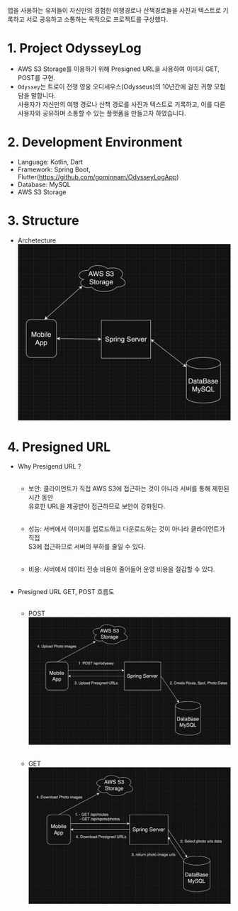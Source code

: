 
 앱을 사용하는 유저들이 자신만의 경험한 여행경로나 산책경로들을 사진과 텍스트로 기록하고 서로 공유하고 소통하는 목적으로 프로젝트를 구상했다.

# 1. Project OdysseyLog

- AWS S3 Storage를 이용하기 위해 Presigned URL을 사용하여 이미지 GET, POST를 구현.
- `Odyssey`는  트로이 전쟁 영웅 오디세우스(Odysseus)의 10년간에 걸친 귀향 모험담을 말합니다.</br>
  사용자가 자신만의 여행 경로나 산책 경로를 사진과 텍스트로 기록하고, 이를 다른 사용자와 공유하며 소통할 수 있는 플랫폼을 만들고자 하였습니다.


# 2. Development Environment

- Language: Kotlin, Dart
- Framework: Spring Boot, Flutter(https://github.com/gominnam/OdysseyLogApp)
- Database: MySQL
- AWS S3 Storage

# 3. Structure

- Archetecture </br>
   <img src="src/main/resources/static/architecture.png" alt="structure" width="600"/></br>


# 4. Presigned URL

- Why Presigend URL ?</br></br>

    - 보안: 클라이언트가 직접 AWS S3에 접근하는 것이 아니라 서버를 통해 제한된 시간 동안</br>
           유효한 URL을 제공받아 접근하므로 보안이 강화된다.</br></br>
  
    - 성능: 서버에서 이미지를 업로드하고 다운로드하는 것이 아니라 클라이언트가 직접</br>
           S3에 접근하므로 서버의 부하를 줄일 수 있다.</br></br>

    - 비용: 서버에서 데이터 전송 비용이 줄어들어 운영 비용을 절감할 수 있다.</br></br>

- Presigned URL GET, POST 흐름도</br></br>

     - POST</br>
       <img src="src/main/resources/static/presigned_url_post.png" alt="structure" width="600"/></br></br>

     - GET</br>
       <img src="src/main/resources/static/presigned_url_get.png" alt="structure" width="600"/></br></br>


